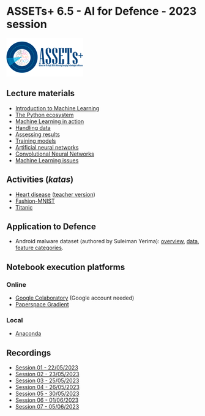 # ASSETs+ 6.5 - AI for Defence - 2023 session

[![ASSETs+ logo](assetsplus_logo.png)](https://assets-plus.eu/)

## Lecture materials

- [Introduction to Machine Learning](https://www.bpesquet.fr/mlhandbook/overview/introduction_to_machine_learning.html)
- [The Python ecosystem](https://www.bpesquet.fr/mlhandbook/tools/python_ecosystem.html)
- [Machine Learning in action](https://www.bpesquet.fr/mlhandbook/overview/machine_learning_in_action.html)
- [Handling data](https://www.bpesquet.fr/mlhandbook/fundamentals/handling_data.html)
- [Assessing results](https://www.bpesquet.fr/mlhandbook/fundamentals/assessing_results.html)
- [Training models](https://www.bpesquet.fr/mlhandbook/fundamentals/training_models.html)
- [Artificial neural networks](https://www.bpesquet.fr/mlhandbook/algorithms/artificial_neural_networks.html)
- [Convolutional Neural Networks](https://www.bpesquet.fr/mlhandbook/algorithms/convolutional_neural_networks.html)
- [Machine Learning issues](https://www.bpesquet.fr/mlhandbook/engineering/machine_learning_issues.html)

## Activities (*katas*)

- [Heart disease](https://www.bpesquet.fr/mlkatas/training/heart_disease.html) ([teacher version](activities/heart_disease.ipynb))
- [Fashion-MNIST](https://www.bpesquet.fr/mlkatas/training/fashion_mnist.html)
- [Titanic](https://www.bpesquet.fr/mlkatas/training/titanic.html)

## Application to Defence

- Android malware dataset (authored by Suleiman Yerima): [overview](https://www.kaggle.com/datasets/shashwatwork/android-malware-dataset-for-machine-learning), [data](data/drebin-215-dataset-5560malware-9476-benign.csv), [feature categories](data/dataset-features-categories.csv).

## Notebook execution platforms

### Online

- [Google Colaboratory](https://colab.research.google.com/) (Google account needed)
- [Paperspace Gradient](https://www.paperspace.com/gradient/notebooks)

### Local

- [Anaconda](https://www.anaconda.com/download/)

## Recordings

- [Session 01 - 22/05/2023](https://github.com/ensc-fc/ai4d2023/raw/main/recordings/session01.mp4)
- [Session 02 - 23/05/2023](https://github.com/ensc-fc/ai4d2023/raw/main/recordings/session02.mp4)
- [Session 03 - 25/05/2023](https://github.com/ensc-fc/ai4d2023/raw/main/recordings/session03.mp4)
- [Session 04 - 26/05/2023](https://github.com/ensc-fc/ai4d2023/raw/main/recordings/session04.mp4)
- [Session 05 - 30/05/2023](https://github.com/ensc-fc/ai4d2023/raw/main/recordings/session05.mp4)
- [Session 06 - 01/06/2023](https://github.com/ensc-fc/ai4d2023/raw/main/recordings/session06.mp4)
- [Session 07 - 05/06/2023](https://github.com/ensc-fc/ai4d2023/raw/main/recordings/session07.mp4)
